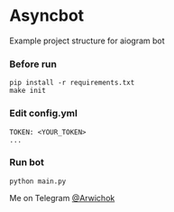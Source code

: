 # Asyncbot

Example project structure for aiogram bot


### Before run
    pip install -r requirements.txt
    make init

### Edit config.yml
    TOKEN: <YOUR_TOKEN>
    ...

### Run bot
    python main.py


Me on Telegram [@Arwichok](https://t.me/arwichok)
